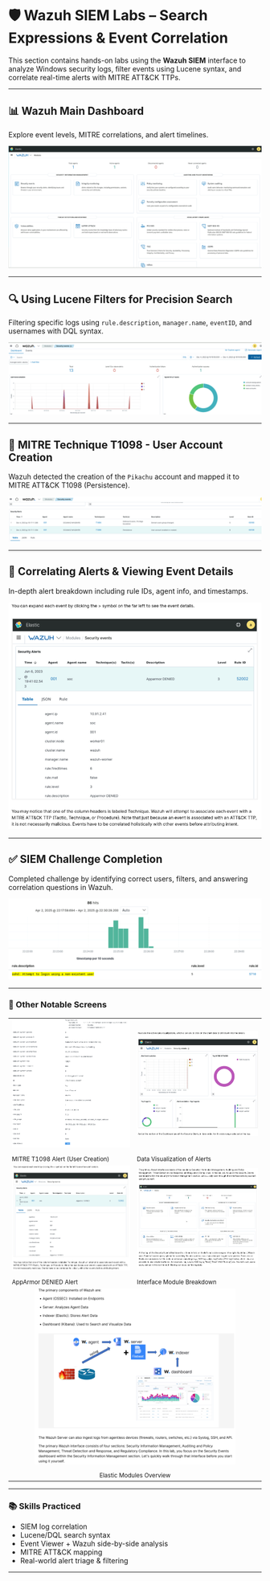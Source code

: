 # 🛡️ Wazuh SIEM Labs – Search Expressions & Event Correlation

This section contains hands-on labs using the **Wazuh SIEM** interface to analyze Windows security logs, filter events using Lucene syntax, and correlate real-time alerts with MITRE ATT&CK TTPs.

---

## 📊 Wazuh Main Dashboard

Explore event levels, MITRE correlations, and alert timelines.

![Main Dashboard](wazuh_main_dashboard.png)

---

## 🔍 Using Lucene Filters for Precision Search

Filtering specific logs using `rule.description`, `manager.name`, `eventID`, and usernames with DQL syntax.

![User Creation Filter](wazuh_event_filter_user_created_t1098.png)

---

## 📎 MITRE Technique T1098 - User Account Creation

Wazuh detected the creation of the `Pikachu` account and mapped it to MITRE ATT&CK T1098 (Persistence).

![Pikachu Event](wazuh_pikachu_event_details_t1098.png)

---

## 📄 Correlating Alerts & Viewing Event Details

In-depth alert breakdown including rule IDs, agent info, and timestamps.

![Event Detail](wazuh_event_apparmor_denied_details.png)

---

## ✅ SIEM Challenge Completion

Completed challenge by identifying correct users, filters, and answering correlation questions in Wazuh.

![Challenge Result](wazuh_challenge_results.png)

---

### 📸 Other Notable Screens

<table>
  <tr>
    <td><img src="wazuh_mitre_t1098_pikachu_details.png" width="400"/></td>
    <td><img src="wazuh_data_visualization.png" width="400"/></td>
  </tr>
  <tr>
    <td><sub>MITRE T1098 Alert (User Creation)</sub></td>
    <td><sub>Data Visualization of Alerts</sub></td>
  </tr>
  <tr>
    <td><img src="wazuh_event_apparmor_denied_details.png" width="400"/></td>
    <td><img src="wazuh_interface_breakdown.png" width="400"/></td>
  </tr>
  <tr>
    <td><sub>AppArmor DENIED Alert</sub></td>
    <td><sub>Interface Module Breakdown</sub></td>
  </tr>
  <tr>
    <td colspan="2" align="center"><img src="wazuh_concepts_overview.png" width="400"/></td>
  </tr>
  <tr>
    <td colspan="2" align="center"><sub>Elastic Modules Overview</sub></td>
  </tr>
</table>

---

### 📚 Skills Practiced

- SIEM log correlation
- Lucene/DQL search syntax
- Event Viewer + Wazuh side-by-side analysis
- MITRE ATT&CK mapping
- Real-world alert triage & filtering

---
